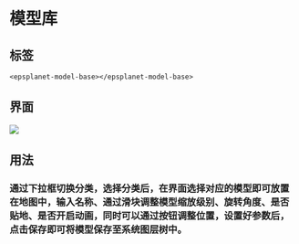 #  模型库

## 标签

```vue
<epsplanet-model-base></epsplanet-model-base>
```
## 界面
![](../../assets/moxingku.png)

## 用法
### 通过下拉框切换分类，选择分类后，在界面选择对应的模型即可放置在地图中，输入名称、通过滑块调整模型缩放级别、旋转角度、是否贴地、是否开启动画，同时可以通过按钮调整位置，设置好参数后，点击保存即可将模型保存至系统图层树中。
